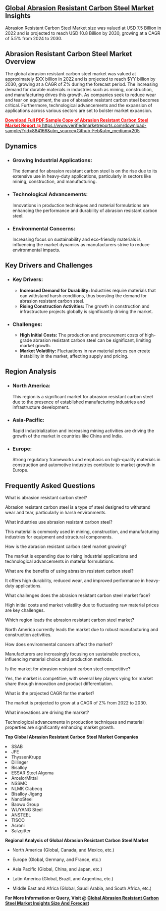 <h2><a href="https://www.verifiedmarketreports.com/download-sample/?rid=884166&amp;utm_source=Github&amp;utm_medium=205" target="_blank">Global Abrasion Resistant Carbon Steel Market</a> Insights</h2><p>Abrasion Resistant Carbon Steel Market size was valued at USD 7.5 Billion in 2022 and is projected to reach USD 10.8 Billion by 2030, growing at a CAGR of 5.5% from 2024 to 2030.</p><p> <h2>Abrasion Resistant Carbon Steel Market Overview</h2> <p>The global abrasion resistant carbon steel market was valued at approximately $XX billion in 2022 and is projected to reach $YY billion by 2030, growing at a CAGR of Z% during the forecast period. The increasing demand for durable materials in industries such as mining, construction, and manufacturing drives this growth. As companies seek to reduce wear and tear on equipment, the use of abrasion resistant carbon steel becomes critical. Furthermore, technological advancements and the expansion of applications across various sectors are set to bolster market expansion.</p> <p><a href="#"><p><span class=""><span style="color: #ff0000;"><strong>Download Full PDF Sample Copy of Abrasion Resistant Carbon Steel Market Report</strong> @ </span><a href="https://www.verifiedmarketreports.com/download-sample/?rid=884166&amp;utm_source=Github-Feb&amp;utm_medium=205" target="_blank">https://www.verifiedmarketreports.com/download-sample/?rid=884166&amp;utm_source=Github-Feb&amp;utm_medium=205</a></span></p></a></p> <h2>Dynamics</h2> <ul> <li><h3>Growing Industrial Applications:</h3> The demand for abrasion resistant carbon steel is on the rise due to its extensive use in heavy-duty applications, particularly in sectors like mining, construction, and manufacturing.</li> <li><h3>Technological Advancements:</h3> Innovations in production techniques and material formulations are enhancing the performance and durability of abrasion resistant carbon steel.</li> <li><h3>Environmental Concerns:</h3> Increasing focus on sustainability and eco-friendly materials is influencing the market dynamics as manufacturers strive to reduce environmental impacts.</li> </ul> <h2>Key Drivers and Challenges</h2> <ul> <li><h3>Key Drivers:</h3> <ul> <li><strong>Increased Demand for Durability:</strong> Industries require materials that can withstand harsh conditions, thus boosting the demand for abrasion resistant carbon steel.</li> <li><strong>Rising Construction Activities:</strong> The growth in construction and infrastructure projects globally is significantly driving the market.</li> </ul> </li> <li><h3>Challenges:</h3> <ul> <li><strong>High Initial Costs:</strong> The production and procurement costs of high-grade abrasion resistant carbon steel can be significant, limiting market growth.</li> <li><strong>Market Volatility:</strong> Fluctuations in raw material prices can create instability in the market, affecting supply and pricing.</li> </ul> </li> </ul> <h2>Region Analysis</h2> <ul> <li><h3>North America:</h3> This region is a significant market for abrasion resistant carbon steel due to the presence of established manufacturing industries and infrastructure development.</li> <li><h3>Asia-Pacific:</h3> Rapid industrialization and increasing mining activities are driving the growth of the market in countries like China and India.</li> <li><h3>Europe:</h3> Strong regulatory frameworks and emphasis on high-quality materials in construction and automotive industries contribute to market growth in Europe.</li> </ul> <h2>Frequently Asked Questions</h2> <p>What is abrasion resistant carbon steel?</p> <p>Abrasion resistant carbon steel is a type of steel designed to withstand wear and tear, particularly in harsh environments.</p> <p>What industries use abrasion resistant carbon steel?</p> <p>This material is commonly used in mining, construction, and manufacturing industries for equipment and structural components.</p> <p>How is the abrasion resistant carbon steel market growing?</p> <p>The market is expanding due to rising industrial applications and technological advancements in material formulations.</p> <p>What are the benefits of using abrasion resistant carbon steel?</p> <p>It offers high durability, reduced wear, and improved performance in heavy-duty applications.</p> <p>What challenges does the abrasion resistant carbon steel market face?</p> <p>High initial costs and market volatility due to fluctuating raw material prices are key challenges.</p> <p>Which region leads the abrasion resistant carbon steel market?</p> <p>North America currently leads the market due to robust manufacturing and construction activities.</p> <p>How does environmental concern affect the market?</p> <p>Manufacturers are increasingly focusing on sustainable practices, influencing material choice and production methods.</p> <p>Is the market for abrasion resistant carbon steel competitive?</p> <p>Yes, the market is competitive, with several key players vying for market share through innovation and product differentiation.</p> <p>What is the projected CAGR for the market?</p> <p>The market is projected to grow at a CAGR of Z% from 2022 to 2030.</p> <p>What innovations are driving the market?</p> <p>Technological advancements in production techniques and material properties are significantly enhancing market growth.</p> </p><p><strong>Top Global Abrasion Resistant Carbon Steel Market Companies</strong></p><div data-test-id=""><p><li>SSAB</li><li> JFE</li><li> ThyssenKrupp</li><li> Dillinger</li><li> Bisalloy</li><li> ESSAR Steel Algoma</li><li> ArcelorMittal</li><li> NSSMC</li><li> NLMK Clabecq</li><li> Bisalloy Jigang</li><li> NanoSteel</li><li> Baowu Group</li><li> WUYANG Steel</li><li> ANSTEEL</li><li> TISCO</li><li> Acroni</li><li> Salzgitter</li></p><div><strong>Regional Analysis of&nbsp;Global Abrasion Resistant Carbon Steel Market</strong></div><ul><li dir="ltr"><p dir="ltr">North America&nbsp;(Global, Canada, and Mexico, etc.)</p></li><li dir="ltr"><p dir="ltr">Europe (Global, Germany, and France, etc.)</p></li><li dir="ltr"><p dir="ltr">Asia Pacific&nbsp;(Global, China, and Japan, etc.)</p></li><li dir="ltr"><p dir="ltr">Latin America&nbsp;(Global, Brazil, and Argentina, etc.)</p></li><li dir="ltr">Middle East and Africa&nbsp;(Global, Saudi Arabia, and South Africa, etc.)</li></ul><p><strong>For More Information or Query, Visit @&nbsp;</strong><strong><a href="https://www.verifiedmarketreports.com/product/abrasion-resistant-carbon-steel-market/?utm_source=Github&amp;utm_medium=205" target="_blank">Global Abrasion Resistant Carbon Steel Market Insights Size And Forecast</a></strong></p></div>
